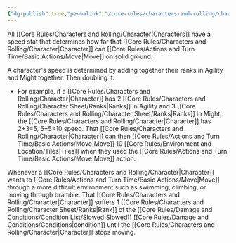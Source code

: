 ```yaml
---
{"dg-publish":true,"permalink":"/core-rules/characters-and-rolling/character-sheet/speed/"}
---
```


All [[Core Rules/Characters and Rolling/Character\|Characters]] have a speed stat that determines how far that [[Core Rules/Characters and Rolling/Character\|Character]] can [[Core Rules/Actions and Turn Time/Basic Actions/Move\|Move]] on solid ground.

A character's speed is determined by adding together their ranks in Agility and Might together. Then doubling it.
- For example, if a [[Core Rules/Characters and Rolling/Character\|Character]] has 2 [[Core Rules/Characters and Rolling/Character Sheet/Ranks\|Ranks]] in Agility and 3 [[Core Rules/Characters and Rolling/Character Sheet/Ranks\|Ranks]] in Might, the [[Core Rules/Characters and Rolling/Character\|Character]] has 2+3=5, 5+5=10 speed. That [[Core Rules/Characters and Rolling/Character\|Character]] can then [[Core Rules/Actions and Turn Time/Basic Actions/Move\|Move]] 10 [[Core Rules/Environment and Location/Tiles\|Tiles]] when they used the [[Core Rules/Actions and Turn Time/Basic Actions/Move\|Move]] action.

Whenever a [[Core Rules/Characters and Rolling/Character\|Character]] wants to [[Core Rules/Actions and Turn Time/Basic Actions/Move\|Move]] through a more difficult environment such as swimming, climbing, or moving through bramble. That [[Core Rules/Characters and Rolling/Character\|Character]] suffers 1 [[Core Rules/Characters and Rolling/Character Sheet/Ranks\|Rank]] of the [[Core Rules/Damage and Conditions/Condition List/Slowed\|Slowed]] [[Core Rules/Damage and Conditions/Conditions\|condition]] until the [[Core Rules/Characters and Rolling/Character\|Character]] stops moving.